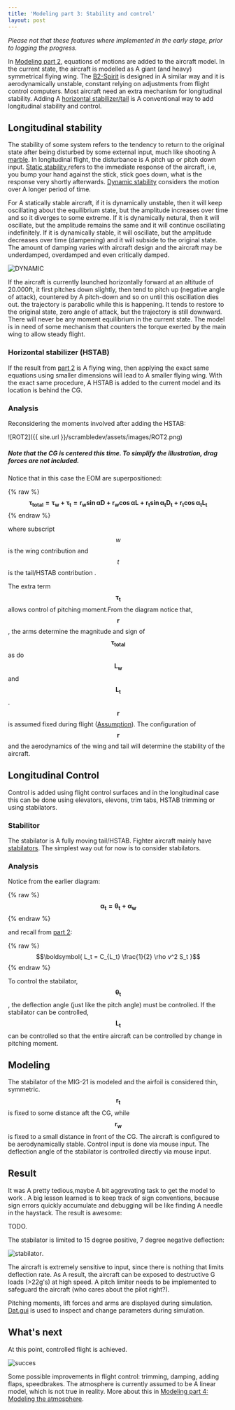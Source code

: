 ```yaml
---
title: 'Modeling part 3: Stability and control'
layout: post
---
```


*Please not that these features where implemented in the early stage, prior to  logging the progress.*

In [Modeling  part 2](/scrambledev/2017/04/01/development-part-xx-eom-basic-atmosphere.html), equations of motions are added to the aircraft model. In the current state, the aircraft is modelled as A giant (and heavy) symmetrical flying wing. The [B2-Spirit](https://qph.ec.quoracdn.net/main-qimg-fc219e6b7e82d997d715af545eecdbc9-c) is designed in A similar way and it is aerodynamically unstable, constant relying on adjustments from flight control computers. Most aircraft need an extra mechanism for longitudinal stability. Adding A [horizontal stabilizer/tail](https://www.grc.nasa.gov/www/k-12/airplane/Images/elv.gif) is A conventional way to add longitudinal stability and control.

## Longitudinal stability

The stability of some system refers to the tendency to return to the original state after being disturbed by some external input, much like shooting A [marble](https://www.intechopen.com/source/html/22198/media/image5.jpg).
In longitudinal flight, the disturbance is A pitch up or pitch down input.
[Static stability ](https://upload.wikimedia.org/wikipedia/commons/thumb/9/91/Aircraft_static_longitudinal_stability.svg/800px-Aircraft_static_longitudinal_stability.svg.png)refers to the immediate response of the aircraft, i.e, you bump your hand against the stick, stick goes down, what is the response very shortly afterwards. [Dynamic stability](https://upload.wikimedia.org/wikipedia/commons/thumb/4/4d/Aircraft_dynamic_longitudinal_stability.svg/1920px-Aircraft_dynamic_longitudinal_stability.svg.png) considers the motion over A longer period of time.

For A statically stable aircraft, if it is dynamically unstable, then it will keep oscillating about the equilibrium state, but the amplitude increases over time and so it diverges to some extreme. If it is dynamically netural, then it will oscillate, but the amplitude remains the same and it will continue oscillating indefinitely.  If it is dynamically stable, it will oscillate, but the amplitude decreases over time (dampening) and it will subside to the original state. The amount of damping varies with aircraft design and the aircraft may be underdamped, overdamped and even critically damped.

![DYNAMIC](http://www.splung.com/kinematics/images/damped_oscillations/damped_oscillations.gif)

If the aircraft is currently launched horizontally forward at an altitude of 20.000ft, it first pitches down slightly, then tend to pitch up (negative angle of attack), countered by A pitch-down and so on until this oscillation dies out. the trajectory is parabolic while this is happening. It tends to restore to the original state, zero angle of attack, but the trajectory is still downward.  There will never be any moment equilibrium in the current state. The model is in need of some mechanism that counters the torque exerted by the main wing  to allow steady flight.

### Horizontal stabilizer (HSTAB)

If the result from [part 2](/scrambledev/2017/04/01/development-part-xx-eom-basic-atmosphere.html) is A flying wing, then applying the exact same equations using smaller dimensions will lead to A smaller flying wing. With the exact same procedure, A HSTAB is added to the current model and its location is behind the CG.

### Analysis

Reconsidering the moments involved after adding the HSTAB:

![ROT2]({{ site.url }}/scrambledev/assets/images/ROT2.png)

##### Note that  the CG is centered this time. To simplify the illustration, drag forces are not included.

Notice that in this case the EOM are superpositioned:

{% raw %}
$$\boldsymbol{ \tau_{total} =  \tau_{w}+  \tau_{t} =r_w \sin{\alpha} D + r_w \cos{\alpha} L +r_t \sin{\alpha_t} D_t + r_t \cos{\alpha_t} L_t }$$
{% endraw %}

where subscript $$w$$ is the wing contribution and $$t$$ is the tail/HSTAB contribution . 

The extra term $$\boldsymbol{ \tau_t} $$ allows control of pitching moment.From the diagram notice that, $$\boldsymbol{r}$$, the arms determine the magnitude and sign of $$\boldsymbol{\tau_{total}}$$ as do  $$\boldsymbol{L_w}$$ and $$\boldsymbol{L_t}$$. $$\boldsymbol{r}$$ is assumed fixed during flight ([Assumption]()). The configuration of $$\boldsymbol{r}$$ and the aerodynamics of the wing and tail will determine the stability of the aircraft. 

## Longitudinal Control

Control is added using flight control surfaces and in the longitudinal case this can be done using elevators, elevons, trim tabs, HSTAB trimming or using stabilators. 

### Stabilitor

The stabilator is A fully moving tail/HSTAB. Fighter aircraft mainly have [stabilators](http://www.b-domke.de/AviationImages/Viper/Images/3715.jpg). The simplest way out for now is to consider stabilators. 

### Analysis

Notice from the earlier diagram:

{% raw %}
  $$\boldsymbol{\alpha_t =\theta_t + \alpha_w}$$
{% endraw %}

and recall from [part 2](/scrambledev/2017/04/01/development-part-xx-eom-basic-atmosphere.html):

{% raw %}
$$\boldsymbol{ L_t = C_{L_t} \frac{1}{2} \rho v^2 S_t }$$ 
{% endraw %}

To control the stabilator, $$\boldsymbol{\theta_t}$$, the deflection angle (just like the pitch angle) must be controlled. If the stabilator can be controlled, $$\boldsymbol{ L_t}$$  can be controlled so that the entire aircraft can be controlled by change in pitching moment.

## Modeling

The stabilator of the MIG-21 is modeled and the airfoil is considered thin, symmetric. $$\boldsymbol{r_t}$$ is fixed to some distance aft the CG, while $$\boldsymbol{r_w}$$ is  fixed to a small distance in front of the CG. The aircraft is configured to be aerodynamically stable. Control input is done via mouse input. The deflection angle of the stabilator is controlled directly via mouse input. 

## Result

It was A pretty tedious,maybe  A bit aggrevating task to get the model to work . A big lesson learned is to keep track of sign conventions, because sign errors quickly accumulate and debugging will be like finding A needle in the haystack. The result is awesome: 

TODO.

The stabilator is limited to 15 degree positive, 7 degree negative deflection:

![stabilator](http://g.recordit.co/ntLlUQ1Nh9.gif).

The aircraft is extremely sensitive to input, since there is nothing that limits deflection rate. As A result, the aircraft can be exposed to destructive G loads (>22g's) at high speed. A pitch limiter needs to be implemented to safeguard the aircraft (who cares about the pilot right?).

Pitching moments, lift forces and arms are displayed during simulation. [Dat.gui](https://github.com/dataarts/dat.gui) is used to inspect and change parameters during simulation. 

## What's next

At this point, controlled flight is achieved.

![succes](http://weknowmemes.com/generator/uploads/generated/g1406897962820158167.jpg)


Some possible improvements in flight control: trimming, damping, adding flaps, speedbrakes. The atmosphere is currently assumed to be A linear model, which is not true in reality. More about this in [Modeling  part 4: Modeling the atmosphere](/scrambledev/2017/06/01/development-part-3-modeling-atmosphere).